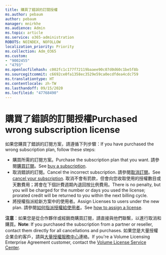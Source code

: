 ```yaml
---
title: 購買了錯誤的訂閱授權
ms.author: pebaum
author: pebaum
manager: mnirkhe
ms.audience: Admin
ms.topic: article
ms.service: o365-administration
ROBOTS: NOINDEX, NOFOLLOW
localization_priority: Priority
ms.collection: Adm_O365
ms.custom:
- "9002455"
- "4793"
ms.openlocfilehash: c002fc1c177f72119baaee90c07d0d60c1be5f8b
ms.sourcegitcommit: c6692ce0fa1358ec3529e59ca0ecdfdea4cdc759
ms.translationtype: HT
ms.contentlocale: zh-TW
ms.lasthandoff: 09/15/2020
ms.locfileid: "47768490"
---
```

# <a name="purchased-wrong-subscription-license"></a><span data-ttu-id="359a8-102">購買了錯誤的訂閱授權</span><span class="sxs-lookup"><span data-stu-id="359a8-102">Purchased wrong subscription license</span></span>

<span data-ttu-id="359a8-103">如果您購買了錯誤的訂閱方案，請遵循下列步驟：</span><span class="sxs-lookup"><span data-stu-id="359a8-103">If you have purchased the wrong subscription plan, follow these steps:</span></span>

- <span data-ttu-id="359a8-104">購買所需的訂閱方案。</span><span class="sxs-lookup"><span data-stu-id="359a8-104">Purchase the subscription plan that you want.</span></span> <span data-ttu-id="359a8-105">請參閱[購買訂閱](https://docs.microsoft.com/alchemyinsights/buy-a-subscription-to-office-365-for-business)。</span><span class="sxs-lookup"><span data-stu-id="359a8-105">See [buy a subscription](https://docs.microsoft.com/alchemyinsights/buy-a-subscription-to-office-365-for-business).</span></span>
- <span data-ttu-id="359a8-106">取消錯誤的訂閱。</span><span class="sxs-lookup"><span data-stu-id="359a8-106">Cancel the incorrect subscription.</span></span> <span data-ttu-id="359a8-107">請參閱[取消訂閱](https://docs.microsoft.com/alchemyinsights/canceling-your-office-365-subscription)。</span><span class="sxs-lookup"><span data-stu-id="359a8-107">See [cancel your subscription](https://docs.microsoft.com/alchemyinsights/canceling-your-office-365-subscription).</span></span>
<span data-ttu-id="359a8-108">取消不會有罰款，但會向您收取使用的授權數目或天數費用；將會在下個計費週期內退回按比例費用。</span><span class="sxs-lookup"><span data-stu-id="359a8-108">There is no penalty, but you will be charged for the number or days you used the license; prorated credit will be returned to you within the next billing cycle.</span></span>
- <span data-ttu-id="359a8-109">將授權指派給新方案中的使用者。</span><span class="sxs-lookup"><span data-stu-id="359a8-109">Assign Licenses to users under the new plan.</span></span> <span data-ttu-id="359a8-110">請參閱[如何指派授權給使用者](https://docs.microsoft.com/alchemyinsights/how-to-assign-a-license-to-a-user)。</span><span class="sxs-lookup"><span data-stu-id="359a8-110">See [how to assign a license](https://docs.microsoft.com/alchemyinsights/how-to-assign-a-license-to-a-user).</span></span>

<span data-ttu-id="359a8-111">**注意**：如果您是從合作夥伴或經銷商購買訂閱，請直接與他們聯繫，以進行取消和購買。</span><span class="sxs-lookup"><span data-stu-id="359a8-111">**Note**: If you purchased the subscription from a partner or reseller, contact them directly for all cancellations and purchases.</span></span> <span data-ttu-id="359a8-112">如果您是大量授權企業合約客戶，請與[大量授權服務中心](https://support.microsoft.com/help/4471406/how-to-contact-the-microsoft-volume-licensing-service-center)連絡。</span><span class="sxs-lookup"><span data-stu-id="359a8-112">If you're a Volume Licensing Enterprise Agreement customer, contact the [Volume License Service Center](https://support.microsoft.com/help/4471406/how-to-contact-the-microsoft-volume-licensing-service-center).</span></span>
